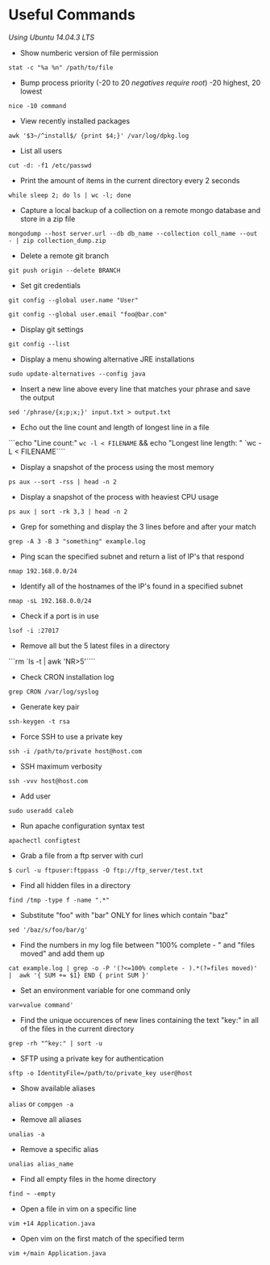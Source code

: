 # Useful Commands

_Using Ubuntu 14.04.3 LTS_

* Show numberic version of file permission 

```stat -c "%a %n" /path/to/file```

* Bump process priority (-20 to 20 _negatives require root_) -20 highest, 20 lowest

```nice -10 command```

* View recently installed packages

```awk '$3~/^install$/ {print $4;}' /var/log/dpkg.log```

* List all users

```cut -d: -f1 /etc/passwd```

* Print the amount of items in the current directory every 2 seconds

```while sleep 2; do ls | wc -l; done```

* Capture a local backup of a collection on a remote mongo database and store in a zip file

```mongodump --host server.url --db db_name --collection coll_name --out - | zip collection_dump.zip```

* Delete a remote git branch

```git push origin --delete BRANCH```

* Set git credentials

```git config --global user.name "User"```

```git config --global user.email "foo@bar.com"```

* Display git settings

```git config --list```

* Display a menu showing alternative JRE installations

```sudo update-alternatives --config java```

* Insert a new line above every line that matches your phrase and save the output

```sed '/phrase/{x;p;x;}' input.txt > output.txt```

* Echo out the line count and length of longest line in a file

```echo "Line count:" `wc -l < FILENAME` && echo "Longest line length: " `wc -L < FILENAME````

* Display a snapshot of the process using the most memory

```ps aux --sort -rss | head -n 2```

* Display a snapshot of the process with heaviest CPU usage

```ps aux | sort -rk 3,3 | head -n 2```

* Grep for something and display the 3 lines before and after your match

```grep -A 3 -B 3 "something" example.log```

* Ping scan the specified subnet and return a list of IP's that respond

```nmap 192.168.0.0/24```

* Identify all of the hostnames of the IP's found in a specified subnet

```nmap -sL 192.168.0.0/24```

* Check if a port is in use

```lsof -i :27017```

* Remove all but the 5 latest files in a directory

```rm `ls -t | awk 'NR>5'````

* Check CRON installation log

```grep CRON /var/log/syslog```

* Generate key pair

```ssh-keygen -t rsa```

* Force SSH to use a private key

```ssh -i /path/to/private host@host.com```

* SSH maximum verbosity

```ssh -vvv host@host.com```

* Add user

```sudo useradd caleb```

* Run apache configuration syntax test

```apachectl configtest```

* Grab a file from a ftp server with curl

```$ curl -u ftpuser:ftppass -O ftp://ftp_server/test.txt```

* Find all hidden files in a directory

```find /tmp -type f -name ".*"```

* Substitute "foo" with "bar" ONLY for lines which contain "baz"

```sed '/baz/s/foo/bar/g'```

* Find the numbers in my log file between "100% complete - " and "files moved" and add them up

```cat example.log | grep -o -P '(?<=100% complete - ).*(?=files moved)' |  awk '{ SUM += $1} END { print SUM }'```

* Set an environment variable for one command only

```var=value command'```

* Find the unique occurences of new lines containing the text "key:" in all of the files in the current directory

```grep -rh "^key:" | sort -u```

* SFTP using a private key for authentication

```sftp -o IdentityFile=/path/to/private_key user@host```

* Show available aliases

```alias``` or ```compgen -a```

* Remove all aliases

```unalias -a```

* Remove a specific alias

```unalias alias_name```

* Find all empty files in the home directory

```find ~ -empty```

* Open a file in vim on a specific line

```vim +14 Application.java```

* Open vim on the first match of the specified term

```vim +/main Application.java```
